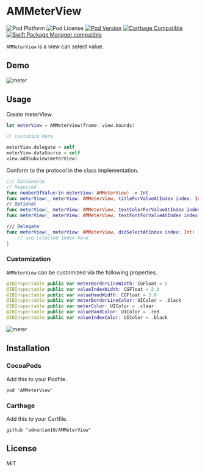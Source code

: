 # AMMeterView

![Pod Platform](https://img.shields.io/cocoapods/p/AMMeterView.svg?style=flat)
![Pod License](https://img.shields.io/cocoapods/l/AMMeterView.svg?style=flat)
[![Pod Version](https://img.shields.io/cocoapods/v/AMMeterView.svg?style=flat)](http://cocoapods.org/pods/AMMeterView)
[![Carthage Compatible](https://img.shields.io/badge/Carthage-compatible-4BC51D.svg?style=flat)](https://github.com/Carthage/Carthage)
[![Swift Package Manager compatible](https://img.shields.io/badge/Swift%20Package%20Manager-compatible-brightgreen.svg)](https://github.com/apple/swift-package-manager)

`AMMeterView` is a view can select value.

## Demo

![meter](https://user-images.githubusercontent.com/34936885/34903884-fb43abe2-f87d-11e7-9d9c-6c9f33a17df0.gif)

## Usage

Create meterView.

```swift
let meterView = AMMeterView(frame: view.bounds)

// customize here

meterView.delegate = self
meterView.dataSource = self
view.addSubview(meterView)
```

Conform to the protocol in the class implementation.

```swift
/// DataSource
// Required
func numberOfValue(in meterView: AMMeterView) -> Int
func meterView(_ meterView: AMMeterView, titleForValueAtIndex index: Int) -> String
// Optional
func meterView(_ meterView: AMMeterView, textColorForValueAtIndex index: Int) -> UIColor // default is black
func meterView(_ meterView: AMMeterView, textFontForValueAtIndex index: Int) -> UIFont // default is System 15.0

/// Delegate
func meterView(_ meterView: AMMeterView, didSelectAtIndex index: Int) { 
    // use selected index here
}
```

### Customization
`AMMeterView` can be customized via the following properties.

```swift
@IBInspectable public var meterBorderLineWidth: CGFloat = 5
@IBInspectable public var valueIndexWidth: CGFloat = 2.0
@IBInspectable public var valueHandWidth: CGFloat = 3.0
@IBInspectable public var meterBorderLineColor: UIColor = .black
@IBInspectable public var meterColor: UIColor = .clear
@IBInspectable public var valueHandColor: UIColor = .red
@IBInspectable public var valueIndexColor: UIColor = .black
```

![meter](https://user-images.githubusercontent.com/34936885/66727449-3db1e400-ee7a-11e9-8003-217c14ebb2ef.png)

## Installation

### CocoaPods

Add this to your Podfile.

```ogdl
pod 'AMMeterView'
```

### Carthage

Add this to your Cartfile.

```ogdl
github "adventam10/AMMeterView"
```

## License

MIT
